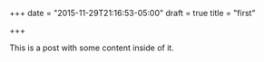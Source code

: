 +++
date = "2015-11-29T21:16:53-05:00"
draft = true
title = "first"

+++

This is a post with some content inside of it.
